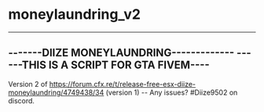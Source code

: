 # moneylaundring_v2
---------------------------------------
-------DIIZE MONEYLAUNDRING-------------
------THIS IS A SCRIPT FOR GTA FIVEM----
---------------------------------------



Version 2 of https://forum.cfx.re/t/release-free-esx-diize-moneylaundring/4749438/34 (version 1) -- Any issues? #Diize9502 on discord.

